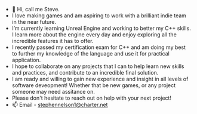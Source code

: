 - 👋 Hi, call me Steve.
-  I love making games and am aspiring to work with a brilliant indie team in the near future. 
-  I’m currently learning Unreal Engine and working to better my C++ skills. I learn more about the engine every day and enjoy exploring all the incredible features it has to offer.
-    I recently passed my certification exam for C++ and am doing my best to further my knowledge of the language and use it for practical application. 
-   I hope to collaborate on any projects that I can to help learn new skills and practices, and contribute to an incredible final solution. 
-   I am ready and willing to gain new experience and insight in all levels of software deveopment! Whether that be new games, or any project someone may need assitance on.
-   Please don't hesitate to reach out on help with your next project!
- 📫 Email - stephennelson1@charter.net

<!---
Avelion114/Avelion114 is a ✨ special ✨ repository because its `README.md` (this file) appears on your GitHub profile.
You can click the Preview link to take a look at your changes.
--->
